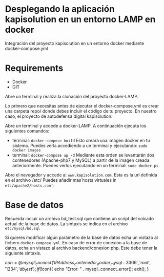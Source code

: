 # Desplegando la aplicación kapisolution en un entorno LAMP en docker
Integración del proyecto kapisolution en un entorno docker mediante docker-compose.yml

# Requirements
- Docker
- GIT

Abre un terminal y realiza la clonación del proyecto docker-LAMP.

Lo primero que necesitas antes de ejecutar el docker-compose.yml es crear una carpeta repo/ donde debes incluir el código de tu proyecto. En nuestro caso, el proyecto de autodefensa digital kapisolution.

Abre un terminal y accede a docker-LAMP. A continuación ejecuta los siguientes comandos:

- terminal: `docker-compose build`
    Esto creará una imagen docker en tu sistema. Puedes verla accediendo a un terminal y ejecutando:
        `sudo docker images`
- terminal: `docker-compose up -d`
    Mediante esta orden se levantarán dos contenedores (Apache-php7 y MySQL) a partir de la imagen creada anteriormente. Puedes verlos ejecutando en un terminal:
        `sudo docker ps`

Abre el navegador y accede a: `www.kapisolution.com`. Esta es la url definida en el archivo /etc/
Puedes añadir mas hosts virtuales in `etc/apache2/hosts.conf`.

# Base de datos
Recuerda incluir un archivo bd_test.sql que contiene un script del volcado actual de la base de datos. La sintaxis se indica en el archivo `etc/mysql/bd.sql` 

Si quieres modificar algún parámetro de la base de datos echa un vistazo al fichero `docker-compose.yml`. En caso de error de conexión a la base de datos, echa un vistazo al archivo backend/conexion.php. Este debe tener la siguiente sintaxis.

$con = @mysqli_connect('IPAddress_contenedor_docker_mysql:3306', 'root', '1234', 'db_test');
    if(!$con){
        echo "Error: " . mysqli_connect_error();
        exit(); 
}
